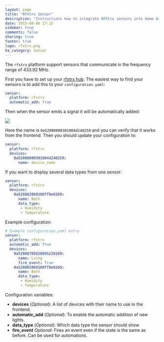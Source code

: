 ```yaml
---
layout: page
title: "RFXtrx Sensor"
description: "Instructions how to integrate RFXtrx sensors into Home Assistant."
date: 2015-08-06 17:15
sidebar: true
comments: false
sharing: true
footer: true
logo: rfxtrx.png
ha_category: Sensor
---
```


The `rfxtrx` platform support sensors that communicate in the frequency range of 433.92 MHz.

First you have to set up your [rfxtrx hub](/components/rfxtrx/).
The easiest way to find your sensors is to add this to your `configuration.yaml`:

```yaml
sensor:
  platform: rfxtrx
  automatic_add: True
```

Then when the sensor emits a signal it will be automatically added:

<p class='img'>
<img src='/images/components/rfxtrx/sensor.png' />
</p>

Here the name is `0a52080000301004d240259` and you can verify that it works from the frontend.
Then you should update your configuration to:

```yaml
sensor:
  platform: rfxtrx
  devices:
    0a52080000301004d240259:
      name: device_name
```

If you want to display several data types from one sensor:

```yaml
sensor:
  platform: rfxtrx
  devices:
    0a520802060100ff0e0269:
      name: Bath
      data_type:
       - Humidity
       - Temperature
```

Example configuration:

```yaml
# Example configuration.yaml entry
sensor:
  platform: rfxtrx
  automatic_add: True
  devices:
    0a52080705020095220269:
      name: Lving
      fire_event: True
    0a520802060100ff0e0269:
      name: Bath
      data_type:
       - Humidity
       - Temperature
```

Configuration variables:

- **devices**  (*Optional*): A list of devices with their name to use in the frontend.
- **automatic_add** (*Optional*): To enable the automatic addition of new lights.
- **data_type**  (*Optional*): Which data type the sensor should show
- **fire_event** *Optional*: Fires an event even if the state is the same as before. Can be used for automations.
